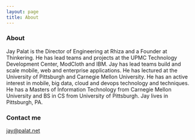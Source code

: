 ```yaml
---
layout: page
title: About
---
```


### About

Jay Palat is the Director of Engineering at Rhiza and a Founder at Thinkering.  He has lead teams and projects at the UPMC Technology Development Center, ModCloth and IBM. Jay has lead teams build and scale mobile, web and enterprise applications. He has lectured at the University of Pittsburgh and Carnegie Mellon University.  He has an active interest in mobile, big data, cloud and devops technology and techniques. He has a Masters of Information Technology from Carnegie Mellon University and BS in CS from University of Pittsburgh. Jay lives in Pittsburgh, PA.

### Contact me

[jay@palat.net](mailto:jay@palat.net)
